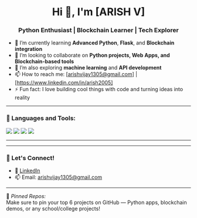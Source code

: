 <h1 align="center">Hi 👋, I'm [ARISH V]</h1>
<h3 align="center">Python Enthusiast | Blockchain Learner | Tech Explorer</h3>

- 🌱 I’m currently learning **Advanced Python**, **Flask**, and **Blockchain integration**
- 👯 I’m looking to collaborate on **Python projects, Web Apps, and Blockchain-based tools**
- 🧠 I’m also exploring **machine learning** and **API development**
- 📫 How to reach me: [arishvijay1305@gmail.com] | [https://www.linkedin.com/in/arish2005]
- ⚡ Fun fact: I love building cool things with code and turning ideas into reality

---

### 🧰 Languages and Tools:
<p>
  <img src="https://img.shields.io/badge/Python-3776AB?style=flat&logo=python&logoColor=white" />
  <img src="https://img.shields.io/badge/Java-007396?style=flat&logo=java&logoColor=white" />
  <img src="https://img.shields.io/badge/GitHub-100000?style=flat&logo=github&logoColor=white" />
  <img src="https://img.shields.io/badge/Blockchain-12100E?style=flat&logo=blockchain.com&logoColor=white" />
</p>

---

---

### 🔗 Let's Connect!
- 💼 [LinkedIn](https://www.linkedin.com/in/arish2005)
- 📫 Email: [arishvijay1305@gmail.com](mailto:your.email@example.com)

---

📌 *Pinned Repos:*  
Make sure to pin your top 6 projects on GitHub — Python apps, blockchain demos, or any school/college projects!

